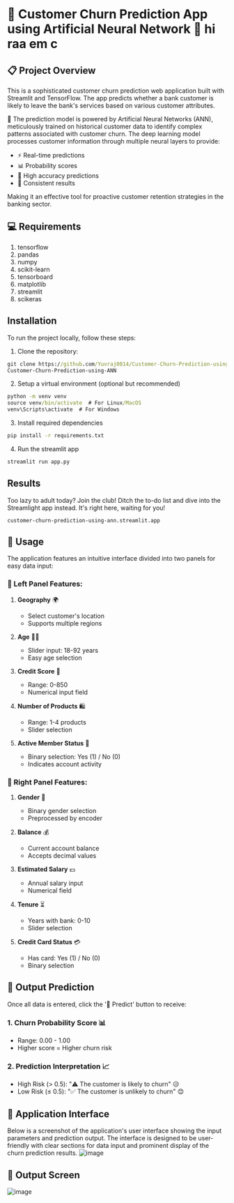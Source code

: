   # 🏦 Customer Churn Prediction App using Artificial Neural Network 🤖 hi raa em c

## 📋 Project Overview
This is a sophisticated customer churn prediction web application built with Streamlit and TensorFlow. The app predicts whether a bank customer is likely to leave the bank's services based on various customer attributes. 

🧠 The prediction model is powered by Artificial Neural Networks (ANN), meticulously trained on historical customer data to identify complex patterns associated with customer churn. The deep learning model processes customer information through multiple neural layers to provide:
- ⚡ Real-time predictions
- 📊 Probability scores
- 🎯 High accuracy predictions
- 🔄 Consistent results

Making it an effective tool for proactive customer retention strategies in the banking sector.

## 💻 Requirements

1. tensorflow
2. pandas
3. numpy
4. scikit-learn
5. tensorboard
6. matplotlib
7. streamlit
8. scikeras

## Installation
To run the project locally, follow these steps:

1. Clone the repository:

```cmd
git clone https://github.com/Yuvraj0014/Customer-Churn-Prediction-using-ANN.git
Customer-Churn-Prediction-using-ANN
```

2. Setup a virtual environment (optional but recommended)
```cmd
python -m venv venv
source venv/bin/activate  # For Linux/MacOS
venv\Scripts\activate  # For Windows
```

3. Install required dependencies
```cmd
pip install -r requirements.txt
```

4. Run the streamlit app
```cmd
streamlit run app.py
```

## Results 
Too lazy to adult today? Join the club! Ditch the to-do list and dive into the Streamlight app instead. It's right here, waiting for you!
```
customer-churn-prediction-using-ann.streamlit.app
```

## 🚀 Usage
The application features an intuitive interface divided into two panels for easy data input:

### 📝 Left Panel Features:
1. **Geography** 🌍
   - Select customer's location
   - Supports multiple regions
   
2. **Age** 👨‍🦳
   - Slider input: 18-92 years
   - Easy age selection
   
3. **Credit Score** 💯
   - Range: 0-850
   - Numerical input field
   
4. **Number of Products** 🛍️
   - Range: 1-4 products
   - Slider selection
   
5. **Active Member Status** 👤
   - Binary selection: Yes (1) / No (0)
   - Indicates account activity

### 📝 Right Panel Features:
1. **Gender** 👥
   - Binary gender selection
   - Preprocessed by encoder
   
2. **Balance** 💰
   - Current account balance
   - Accepts decimal values
   
3. **Estimated Salary** 💵
   - Annual salary input
   - Numerical field
   
4. **Tenure** ⏳
   - Years with bank: 0-10
   - Slider selection
   
5. **Credit Card Status** 💳
   - Has card: Yes (1) / No (0)
   - Binary selection

## 🎯 Output Prediction
Once all data is entered, click the '🔮 Predict' button to receive:

### 1. Churn Probability Score 📊
   - Range: 0.00 - 1.00
   - Higher score = Higher churn risk
   
### 2. Prediction Interpretation 📈
   - High Risk (> 0.5): "⚠️ The customer is likely to churn" 😥
   - Low Risk (≤ 0.5): "✅ The customer is unlikely to churn" 😊

## 📸 Application Interface
Below is a screenshot of the application's user interface showing the input parameters and prediction output. The interface is designed to be user-friendly with clear sections for data input and prominent display of the churn prediction results.
![image](https://github.com/user-attachments/assets/80791239-df06-4cc0-bb25-070bd8c69568)

## 🎯 Output Screen
![image](https://github.com/user-attachments/assets/158ab3a2-e980-4d04-bedb-e5d9d1fe1fc0)
